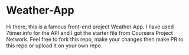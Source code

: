 # Weather-App
Hi there, this is a famous front-end project Weather App. I have used 7timer.info for the API and I got the starter file from Coursera Project Network. Feel free to fork this repo, make your changes then make PR to this repo or upload it on your own repo.
